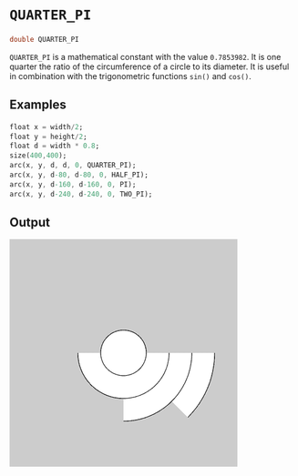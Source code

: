 # `QUARTER_PI`

```dart
double QUARTER_PI
```

`QUARTER_PI` is a mathematical constant with the value `0.7853982`. It is one quarter the ratio of the circumference of a circle to its diameter. It is useful in combination with the trigonometric functions `sin()` and `cos()`.

## Examples

```dart
float x = width/2;
float y = height/2;
float d = width * 0.8;
size(400,400);
arc(x, y, d, d, 0, QUARTER_PI);
arc(x, y, d-80, d-80, 0, HALF_PI);
arc(x, y, d-160, d-160, 0, PI);
arc(x, y, d-240, d-240, 0, TWO_PI);
```

## Output

<img src="./_images/pi_1.png" width="400" height="400" />

